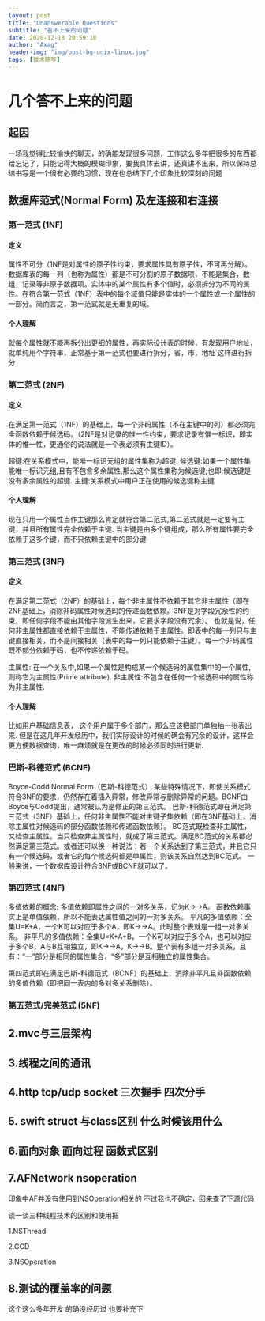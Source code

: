 ```yaml
---
layout: post
title: "Unanswerable Questions"
subtitle: "答不上来的问题"
date: 2020-12-18 20:59:10
author: "Axag"
header-img: "img/post-bg-unix-linux.jpg"
tags: [技术随写]
---
```


# 几个答不上来的问题

## 起因
一场我觉得比较愉快的聊天，的确能发现很多问题，工作这么多年把很多的东西都给忘记了，只能记得大概的模糊印象，要我具体去讲，还真讲不出来，所以保持总结书写是一个很有必要的习惯，现在也总结下几个印象比较深刻的问题

## 数据库范式(Normal Form) 及左连接和右连接

### 第一范式 (1NF)

#### 定义
属性不可分（1NF是对属性的原子性约束，要求属性具有原子性，不可再分解）。数据库表的每一列（也称为属性）都是不可分割的原子数据项，不能是集合，数组，记录等非原子数据项。实体中的某个属性有多个值时，必须拆分为不同的属性。在符合第一范式（1NF）表中的每个域值只能是实体的一个属性或一个属性的一部分。简而言之，第一范式就是无重复的域。

#### 个人理解
就每个属性就不能再拆分出更细的属性，再实际设计表的时候，有发现用户地址，就单纯用个字符串，正常基于第一范式也要进行拆分，省，市，地址 这样进行拆分

### 第二范式 (2NF)

#### 定义
在满足第一范式（1NF）的基础上，每一个非码属性（不在主键中的列）都必须完全函数依赖于候选码。（2NF是对记录的惟一性约束，要求记录有惟一标识，即实体的惟一性，更通俗的说法就是一个表必须有主键ID）。

超键:在关系模式中，能唯一标识元组的属性集称为超键.
候选键:如果一个属性集能唯一标识元组,且有不包含多余属性,那么这个属性集称为候选键;也即:候选键是没有多余属性的超键.
主键:关系模式中用户正在使用的候选键称主键

#### 个人理解
现在只用一个属性当作主键那么肯定就符合第二范式,第二范式就是一定要有主键，并且所有属性完全依赖于主键. 当主键是由多个键组成，那么所有属性要完全依赖于这多个键，而不只依赖主键中的部分键

### 第三范式 (3NF)

#### 定义
在满足第二范式（2NF）的基础上，每个非主属性不依赖于其它非主属性（即在2NF基础上，消除非码属性对候选码的传递函数依赖。3NF是对字段冗余性的约束，即任何字段不能由其他字段派生出来，它要求字段没有冗余）。
也就是说，任何非主属性都直接依赖于主属性，不能传递依赖于主属性。即表中的每一列只与主键直接相关，而不是间接相关（表中的每一列只能依赖于主键）。每一个非码属性既不部分依赖于码，也不传递依赖于码。

主属性: 在一个关系中,如果一个属性是构成某一个候选码的属性集中的一个属性,则称它为主属性(Prime attribute).
非主属性:不包含在任何一个候选码中的属性称为非主属性.

#### 个人理解
比如用户基础信息表， 这个用户属于多个部门，那么应该把部门单独抽一张表出来. 但是在这几年开发经历中，我们实际设计的时候的确会有冗余的设计，这样会更方便数据查询，唯一麻烦就是在更改的时候必须同时进行更新.

### 巴斯-科德范式 (BCNF)

Boyce-Codd Normal Form（巴斯-科德范式）
某些特殊情况下，即使关系模式符合3NF的要求，仍然存在着插入异常，修改异常与删除异常的问题。BCNF由Boyce与Codd提出，通常被认为是修正的第三范式。
巴斯-科德范式即在满足第三范式（3NF）基础上，任何非主属性不能对主键子集依赖（即在3NF基础上，消除主属性对候选码的部分函数依赖和传递函数依赖）。
BC范式既检查非主属性，又检查主属性。当只检查非主属性时，就成了第三范式。满足BC范式的关系都必然满足第三范式。或者还可以换一种说法：若一个关系达到了第三范式，并且它只有一个候选码，或者它的每个候选码都是单属性，则该关系自然达到BC范式。
一般来说，一个数据库设计符合3NF或BCNF就可以了。

### 第四范式 (4NF)

多值依赖的概念:
多值依赖即属性之间的一对多关系，记为K→→A。
函数依赖事实上是单值依赖，所以不能表达属性值之间的一对多关系。
平凡的多值依赖：全集U=K+A，一个K可以对应于多个A，即K→→A。此时整个表就是一组一对多关系。
非平凡的多值依赖：全集U=K+A+B，一个K可以对应于多个A，也可以对应于多个B，A与B互相独立，即K→→A，K→→B。整个表有多组一对多关系，且有：“一”部分是相同的属性集合，“多”部分是互相独立的属性集合。

第四范式即在满足巴斯-科德范式（BCNF）的基础上，消除非平凡且非函数依赖的多值依赖（即把同一表内的多对多关系删除）。

### 第五范式/完美范式 (5NF)

## 2.mvc与三层架构

## 3.线程之间的通讯

## 4.http tcp/udp socket  三次握手 四次分手

## 5. swift struct 与class区别 什么时候该用什么

## 6.面向对象 面向过程 函数式区别


## 7.AFNetwork  nsoperation
印象中AF并没有使用到NSOperation相关的 不过我也不确定，回来查了下源代码

谈一谈三种线程技术的区别和使用把

1.NSThread

2.GCD

3.NSOperation



## 8.测试的覆盖率的问题
这个这么多年开发 的确没经历过 也要补充下

